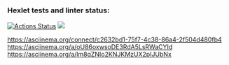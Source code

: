 ### Hexlet tests and linter status:
[![Actions Status](https://github.com/Vlad-i-mir70/python-project-49/workflows/hexlet-check/badge.svg)](https://github.com/Vlad-i-mir70/python-project-49/actions)
<a href="https://codeclimate.com/github/Vlad-i-mir70/python-project-49/maintainability"><img src="https://api.codeclimate.com/v1/badges/4beb700ac7eb4b5276a3/maintainability" /></a>

https://asciinema.org/connect/c2632bd1-75f7-4c38-86a4-2f504d480fb4
https://asciinema.org/a/oU86oxwsoDE3RdA5LsRWaCYId
https://asciinema.org/a/lm8qZNIo2KNJKMzUX2pIJUbNx